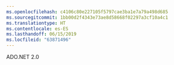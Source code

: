 ```yaml
---
ms.openlocfilehash: c4106c80e227105f5797cae3ba1e7a79a498d685
ms.sourcegitcommit: 1bb00d2f4343e73ae8d58668f02297a3cf10a4c1
ms.translationtype: HT
ms.contentlocale: es-ES
ms.lasthandoff: 06/15/2019
ms.locfileid: "63871496"
---
```

ADO.NET 2.0